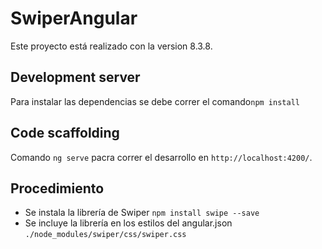 # SwiperAngular

Este proyecto está realizado con la version 8.3.8.

## Development server

Para instalar las dependencias se debe correr el comando`npm install`

## Code scaffolding
Comando `ng serve` pacra correr el desarrollo en `http://localhost:4200/`. 

## Procedimiento

- Se instala la librería de Swiper `npm install swipe --save`
- Se incluye la librería en los estilos del angular.json `./node_modules/swiper/css/swiper.css`
